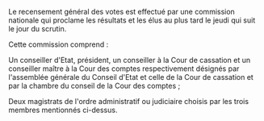 Le recensement général des votes est effectué par une commission nationale qui proclame les résultats et les élus au plus tard le jeudi qui suit le jour du scrutin.

Cette commission comprend :

Un conseiller d'Etat, président, un conseiller à la Cour de cassation et un conseiller maître à la Cour des comptes respectivement désignés par l'assemblée générale du Conseil d'Etat et celle de la Cour de cassation et par la chambre du conseil de la Cour des comptes ;

Deux magistrats de l'ordre administratif ou judiciaire choisis par les trois membres mentionnés ci-dessus.
